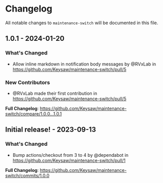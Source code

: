 # Changelog

All notable changes to `maintenance-switch` will be documented in this file.

## 1.0.1 - 2024-01-20

### What's Changed

* Allow inline markdown in notification body messages by @RVxLab in https://github.com/Keysaw/maintenance-switch/pull/5

### New Contributors

* @RVxLab made their first contribution in https://github.com/Keysaw/maintenance-switch/pull/5

**Full Changelog**: https://github.com/Keysaw/maintenance-switch/compare/1.0.0...1.0.1

## Initial release! - 2023-09-13

### What's Changed

- Bump actions/checkout from 3 to 4 by @dependabot in https://github.com/Keysaw/maintenance-switch/pull/1

**Full Changelog**: https://github.com/Keysaw/maintenance-switch/commits/1.0.0
